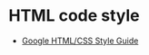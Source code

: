 # HTML code style

- [Google HTML/CSS Style Guide](https://google.github.io/styleguide/htmlcssguide.html)
